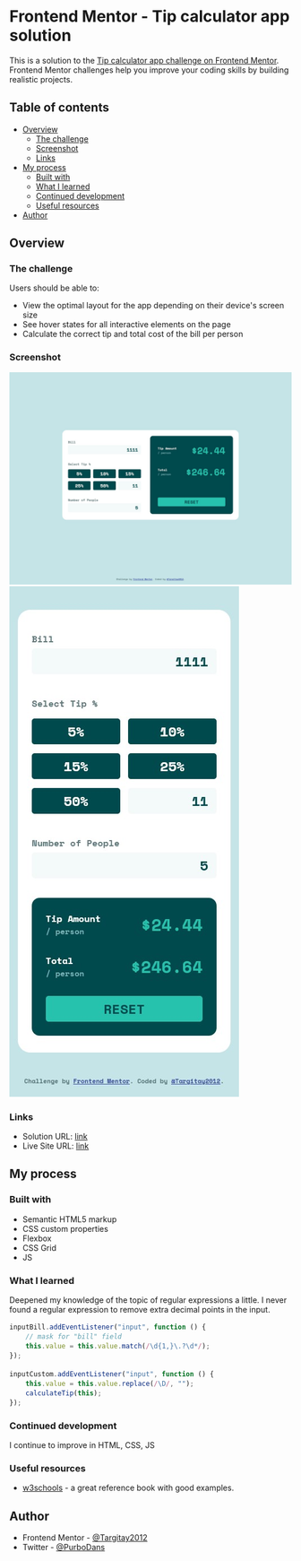 # Frontend Mentor - Tip calculator app solution

This is a solution to the [Tip calculator app challenge on Frontend Mentor](https://www.frontendmentor.io/challenges/tip-calculator-app-ugJNGbJUX). Frontend Mentor challenges help you improve your coding skills by building realistic projects.

## Table of contents

- [Overview](#overview)
  - [The challenge](#the-challenge)
  - [Screenshot](#screenshot)
  - [Links](#links)
- [My process](#my-process)
  - [Built with](#built-with)
  - [What I learned](#what-i-learned)
  - [Continued development](#continued-development)
  - [Useful resources](#useful-resources)
- [Author](#author)

## Overview

### The challenge

Users should be able to:

- View the optimal layout for the app depending on their device's screen size
- See hover states for all interactive elements on the page
- Calculate the correct tip and total cost of the bill per person

### Screenshot

![](./screenshot-1.jpg)
![](./screenshot-2.jpg)

### Links

- Solution URL: [link](https://github.com/Targitay2012/frontendmentor/tree/main/2.%20Junior/tip-calculator-app-main)
- Live Site URL: [link](https://targitay2012.github.io/frontendmentor/2.%20Junior/tip-calculator-app-main/)

## My process

### Built with

- Semantic HTML5 markup
- CSS custom properties
- Flexbox
- CSS Grid
- JS

### What I learned

Deepened my knowledge of the topic of regular expressions a little. I never found a regular expression to remove extra decimal points in the input.

```js
inputBill.addEventListener("input", function () {
	// mask for "bill" field
	this.value = this.value.match(/\d{1,}\.?\d*/);
});

inputCustom.addEventListener("input", function () {
	this.value = this.value.replace(/\D/, "");
	calculateTip(this);
});
```

### Continued development

I continue to improve in HTML, CSS, JS

### Useful resources

- [w3schools](https://www.w3schools.com/) - a great reference book with good examples.

## Author

- Frontend Mentor - [@Targitay2012](https://www.frontendmentor.io/profile/Targitay2012)
- Twitter - [@PurboDans](https://www.twitter.com/PurboDans)
